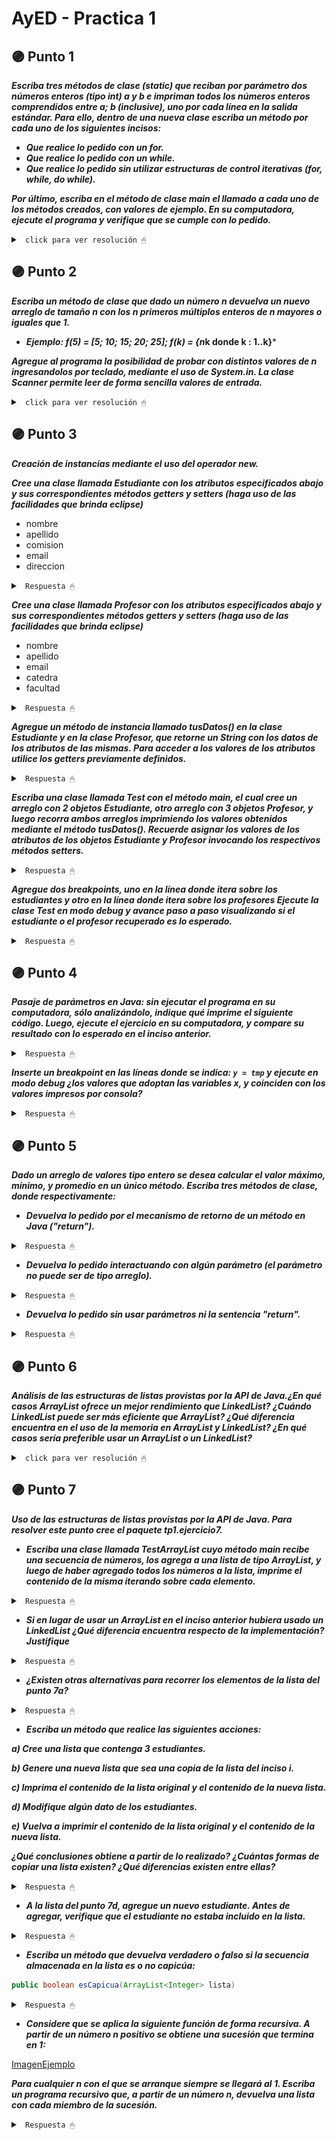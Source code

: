# AyED - Practica 1


## 🟣 Punto 1
***Escriba tres métodos de clase (static) que reciban por parámetro dos números enteros (tipo int) a y b e impriman todos los números enteros comprendidos entre a; b (inclusive), uno por cada línea en la salida estándar. Para ello, dentro de una nueva clase escriba un método por cada uno de los siguientes incisos:***

* ***Que realice lo pedido con un for.***
* ***Que realice lo pedido con un while.***
* ***Que realice lo pedido sin utilizar estructuras de control iterativas (for, while, do while).***
  
***Por último, escriba en el método de clase main el llamado a cada uno de los métodos creados, con valores de ejemplo. En su computadora, ejecute el programa y verifique que se cumple con lo pedido.***

<details><summary> <code> click para ver resolución 🖱 </code></summary><br>



~~~java
package tp1;

public class Numeros {
	
		public static void main(String[] args) {
			//Punto1
			ImprimirF(5, 9);
			ImprimirW(5, -9);
			Imprimir(10, 2);

		}
	
	//Imprimir con for
	public static void ImprimirF(int a,int b)
	{
		if (a > b) {
			int aux = a;
			a = b;
			b = aux;
		}
		for (int i=a;i<=b;i++)
			System.out.print(i+ " | ");
		System.out.print("\n");
	}
	
	//Imprimir con While
	public static void ImprimirW(int a,int b)
	{
		if (a > b) {
			int aux = a;
			a = b;
			b = aux;
		}
		while (a!=b+1) {
			System.out.print(a+ " | ");
			a++;
		}
		System.out.print("\n");
	}
	
	public static void Imprimir(int a, int b)
	{
		if (a > b) {
			int aux = a;
			a = b;
			b = aux;
		}
		if(a<b)
		{
			System.out.print(a+ " | ");
			a++;
			Imprimir(a,b);
		}
		else if(a==b) {
			System.out.print(a+ " | ");
			System.out.print("\n");
		}
	}
}

~~~
</details>



## 🟣 Punto 2
***Escriba un método de clase que dado un número n devuelva un nuevo arreglo de tamaño n con los n primeros múltiplos enteros de n mayores o iguales que 1.***

* ***Ejemplo: f(5) = [5; 10; 15; 20; 25]; f(k) = {n*k donde k : 1..k}***

***Agregue al programa la posibilidad de probar con distintos valores de n ingresandolos por teclado, mediante el uso de System.in. La clase Scanner permite leer de forma sencilla valores de entrada.***

<details><summary> <code> click para ver resolución 🖱 </code></summary><br>

~~~java
package tp1;
import java.util.Scanner;

public class Numeros {
	
		public static void main(String[] args) {
		
			//Punto2
			Scanner s = new Scanner(System.in) ;
	        	System.out.print("Ingrese un número: ");
	        	int n = s.nextInt();
			int [] arr = Multiplos(n);
			System.out.print("Arreglo: ");
			for (int i=0;i<n;i++)
				System.out.print(arr[i]+" ");
			s.close();

		}
	
	public static int [] Multiplos(int n) {
		int[] arr = new int[n];
		for (int i=1;i<=n;i++)
			arr[i-1]=n*i;
		return arr;
	}
}

~~~

</details>


## 🟣 Punto 3

***Creación de instancias mediante el uso del operador new.***

***Cree una clase llamada Estudiante con los atributos especificados abajo y sus correspondientes métodos getters y setters (haga uso de las facilidades que brinda eclipse)***
* nombre
* apellido
* comision
* email
* direccion

<details><summary> <code> Respuesta 🖱 </code></summary><br>

~~~java
package practica01;

public class Estudiante {

	//Atributos
	private String Nombre;
	private String Apellido;
	private String Comision;
	private String Email;
	private String Direccion;
	
	//Constructor
	public Estudiante() {
			
	}
		
	public Estudiante(String unNombre,String unApe,String unaCom,String unMail,String unaDir) {
		this.Nombre=unNombre;
		this.Apellido=unApe;
		this.Comision=unaCom;
		this.Email=unMail;
		this.Direccion=unaDir;
	}
	
	//Getters y Setters
	public String getNombre() {
		return Nombre;
	}
	public void setNombre(String nombre) {
		Nombre = nombre;
	}
	public String getApellido() {
		return Apellido;
	}
	public void setApellido(String apellido) {
		Apellido = apellido;
	}
	public String getComision() {
		return Comision;
	}
	public void setComision(String comision) {
		Comision = comision;
	}
	public String getEmail() {
		return Email;
	}
	public void setEmail(String email) {
		Email = email;
	}
	public String getDireccion() {
		return Direccion;
	}
	public void setDireccion(String direccion) {
		Direccion = direccion;
	}
}
~~~

</details>

***Cree una clase llamada Profesor con los atributos especificados abajo y sus correspondientes métodos getters y setters (haga uso de las facilidades que brinda eclipse)***
* nombre
* apellido
* email
* catedra
* facultad

<details><summary> <code> Respuesta 🖱 </code></summary><br>

~~~java
package practica01;

public class Profesor {
	
	//Atributos
	private String Nombre;
	private String Apellido;
	private String Email;
	private String Catedra;
	private String Facultad;
	
	//Constructor
	public Profesor() {
		
	}
	
	public Profesor(String unNombre,String unApe,String unMail,String unaCat,String unaFacu) {
		this.Nombre=unNombre;
		this.Apellido=unApe;
		this.Email=unMail;
		this.Catedra=unaCat;
		this.Facultad=unaFacu;
	}
	
	//Getters y Setters
	public String getNombre() {
		return Nombre;
	}
	public void setNombre(String nombre) {
		Nombre = nombre;
	}
	public String getApellido() {
		return Apellido;
	}
	public void setApellido(String apellido) {
		Apellido = apellido;
	}
	public String getEmail() {
		return Email;
	}
	public void setEmail(String email) {
		Email = email;
	}
	public String getCatedra() {
		return Catedra;
	}
	public void setCatedra(String catedra) {
		Catedra = catedra;
	}
	public String getFacultad() {
		return Facultad;
	}
	public void setFacultad(String facultad) {
		Facultad = facultad;
	}
}
~~~

</details>

***Agregue un método de instancia llamado tusDatos() en la clase Estudiante y en la clase Profesor, que retorne un String con los datos de los atributos de las mismas. Para acceder a los valores de los atributos utilice los getters previamente definidos.***

<details><summary> <code> Respuesta 🖱 </code></summary><br>

~~~java
//Clase Estudiante
public String tusDatos() {
        return "Estudiante: " + this.getNombre() + " "+ this.getApellido() + 
        		".\n     Comision: "+ this.getComision() +"\n     Email: "+
        		this.getEmail() + ".\n     Direccion: "+ this.getDireccion()+".";
    }

//Clase Profesor
public String tusDatos() {
        return "Profesor: " + this.getNombre() + " "+ this.getApellido() + "\n     Email: "+
        		this.getEmail() + ".\n     Catedra: "+ this.getCatedra() + 
        		".\n     Facultad: "+ this.getFacultad()+".";
    }
~~~

</details>

***Escriba una clase llamada Test con el método main, el cual cree un arreglo con 2 objetos Estudiante, otro arreglo con 3 objetos Profesor, y luego recorra ambos arreglos imprimiendo los valores obtenidos mediante el método tusDatos(). Recuerde asignar los valores de los atributos de los objetos Estudiante y Profesor invocando los respectivos métodos setters.***

<details><summary> <code> Respuesta 🖱 </code></summary><br>

~~~java
package practica01;

public class Test {

	public static void main(String[] args) {
		
		Profesor [] profesor = new Profesor[2];
		Estudiante [] estudiante = new Estudiante[3];
		
		estudiante[0] = new Estudiante("","","","","");
		estudiante[1] = new Estudiante("","","","","");
		estudiante[2] = new Estudiante("","","","","");
		
		estudiante[0].setApellido("Paez");
		estudiante[0].setNombre("David");
		estudiante[0].setComision("1A");
		estudiante[0].setEmail("david@alumno.com");
		estudiante[0].setDireccion("calle 5");
		
		estudiante[1].setApellido("Godoy");
		estudiante[1].setNombre("Bianka");
		estudiante[1].setComision("1B");
		estudiante[1].setEmail("bianka@alumno.com");
		estudiante[1].setDireccion("calle 8 y 20");
		
		estudiante[2].setApellido("Bento");
		estudiante[2].setNombre("Manuel");
		estudiante[2].setComision("1A");
		estudiante[2].setEmail("manuel@alumno.com");
		estudiante[2].setDireccion("calle 3");
		
		//profesor[0] = new Profesor("","","","","");
		//profesor[1] = new Profesor("","","","","");
		
		profesor[0].setApellido("Perez");
		profesor[0].setNombre("Juan");
		profesor[0].setEmail("perez@facultad.com");
		profesor[0].setCatedra("AyED");
		profesor[0].setFacultad("Informatica");
		
		profesor[1].setApellido("Gomez");
		profesor[1].setNombre("Maria");
		profesor[1].setEmail("gomez@facultad.com");
		profesor[1].setCatedra("AyED");
		profesor[1].setFacultad("Informatica");
		
        for(int i=0; i<3;i++){
            System.out.println(estudiante[i].tusDatos());
        }

        for(int i=0; i<2;i++){
            System.out.println(profesor[i].tusDatos());
        }
	}
}
~~~

</details>

***Agregue dos breakpoints, uno en la línea donde itera sobre los estudiantes y otro en la línea donde itera sobre los profesores Ejecute la clase Test en modo debug y avance paso a paso visualizando si el estudiante o el profesor recuperado es lo esperado.***

<details><summary> <code> Respuesta 🖱 </code></summary><br>
Al ingresar datos con los métodos setters hay un problema, pues cada uno de los valores de los atributos son null, para eso necesito antes utilizar un constructor ingresando datos desde ahí.
</details>

 ## 🟣 Punto 4 

***Pasaje de parámetros en Java: sin ejecutar el programa en su computadora, sólo analizándolo, indique qué imprime el siguiente código. Luego, ejecute el ejercicio en su computadora, y compare su resultado con lo esperado en el inciso anterior.***

<details><summary> <code> Respuesta 🖱 </code></summary><br>

~~~java
package practica01;

public class SwapValores {
    public static void swap1 (int x, int y) { //x=1,y=2
        if (x < y) {        //1<2
            int tmp = x ;   //tmp=1
            x = y ;         //x=2
            y = tmp;        //y=1
        }
    }

    public static void swap2 (Integer x, Integer y) {   //x=3,y=4
        if (x < y) {        //3<4
            int tmp = x ;   //tmp=3
            x = y ;         //x=4
            y = tmp;        //y=3
        }
    }

    public static void main(String[] args) {
        int a = 1, b = 2;
        Integer c = 3, d = 4;
        swap1(a, b);        //paso parámetros --> solo se puede por valor
        swap2(c, d);
        System.out.println("a=" + a + " b=" + b);   //a=1 b=2
        System.out.println("c=" + c + " d=" + d);   //c=3 d=4 
    }
}
~~~

En Java no existe el paso por referencia. El paso por valor es obligatorio.Lo que se almacena en una variable no primitiva no es el objeto en sí sino una dirección o identificador del objeto en el espacio dinámico de memoria. Cuando pasas por parámetros la variable, estás pasando una copia de dicha dirección.

La clase Integer (y también el resto de los wrappers de los tipos primitivos) no permiten que se pueda cambiar el valor que contienen. Por esta característica son clases inmutables.

</details>

***Inserte un breakpoint en las líneas donde se indica: <code>y = tmp</code> y ejecute en modo debug ¿los valores que adoptan las variables x, y coinciden con los valores impresos por consola?***

<details><summary> <code> Respuesta 🖱 </code></summary><br>

Al insertar un breakpoint en la linea <code>y = tmp</code> y ejecutar en modo debug notamos que los valores que adoptan las variables x, y no coinciden con los valores impresos por consola, esto es porque la clase Integer es inmutable (no permite que se pueda cambiar el valor que contiene).

![ImagenDebug](/AyEDproject/src/recursos/imagen01.png)

</details>


## 🟣 Punto 5

***Dado un arreglo de valores tipo entero se desea calcular el valor máximo, mínimo, y promedio en un único método. Escriba tres métodos de clase, donde respectivamente:***

* ***Devuelva lo pedido por el mecanismo de retorno de un método en Java ("return").***

<details><summary> <code> Respuesta 🖱 </code></summary><br>

Lo que hago es un método que retorne un arreglo de double con el maximo, el minimo y el promedio. Otra forma podría ser también retornar un String, pero si necesito usar los datos para algo estos estarían dentro del String, entonces no está tan buena esa idea.

El punto **a)** se encuentra en el archivo [Enteros.java](/AyEDproject/src/practica01/Enteros.java).

~~~java
public static double[] Metodo1(int[] arreglo) {
    double[] aux = new double[3];
    aux[0] = -10000; // maximo
    aux[1] = 10000; // minimo
    aux[2] = 0; // prom
    for (int i = 0; i < arreglo.length; i++) {
        if (arreglo[i] > aux[0]) {
            aux[0] = arreglo[i];
        }
        if (arreglo[i] < aux[1]) {
            aux[1] = arreglo[i];
        }
        aux[2] += arreglo[i];
    }
    aux[2] = aux[2] / arreglo.length;
    return aux;
}
~~~

</details>

* ***Devuelva lo pedido interactuando con algún parámetro (el parámetro no puede ser de
tipo arreglo).***

<details><summary> <code> Respuesta 🖱 </code></summary><br>

Usamos como parámetro un objeto con tres variables de instacia: max, min y prom.

El punto **b)** se encuentra en el archivo [Enteros.java](/AyEDproject/src/practica01/Enteros.java) y [ObjB.java](/AyEDproject/src/practica01/ObjB.java).

~~~java
public static void Metodo2(ObjB ob, int []arreglo){
    ob.setMax(-1);
    ob.setMin(9999);
    ob.setProm(0);

    for (int i = 0; i < arreglo.length; i++) {
        if (arreglo[i] > ob.getMax()) {
            ob.setMax(arreglo[i]);
        }
        if (arreglo[i] < ob.getMin()) {
            ob.setMin(arreglo[i]);
        }
        ob.setProm(ob.getProm() + arreglo[i]);
    }
    ob.setProm(ob.getProm() / arreglo.length);
}
~~~

</details>

* ***Devuelva lo pedido sin usar parámetros ni la sentencia "return".***

<details><summary> <code> Respuesta 🖱 </code></summary><br>

</details>

## 🟣 Punto 6

***Análisis de las estructuras de listas provistas por la API de Java.¿En qué casos ArrayList ofrece un mejor rendimiento que LinkedList? ¿Cuándo LinkedList puede ser más eficiente que ArrayList? ¿Qué diferencia encuentra en el uso de la memoria en ArrayList y LinkedList? ¿En qué casos sería preferible usar un ArrayList o un LinkedList?***

<details><summary> <code> click para ver resolución 🖱 </code></summary><br>

Internamente, ArrayList se implementa como una matriz ordinaria. Es por eso que insertar un elemento en medio requiere generar un espacio en el arreglo y luego colocar el nuevo elemento en la ranura libre. Obtener y configurar elementos (get, set) es rápido , ya que estas operaciones simplemente abordan el elemento de matriz relevante.

LinkedList tiene una estructura interna diferente. Se implementa como una lista con elementos interconectados: un conjunto de elementos distintos, cada uno de los cuales almacena referencias a los elementos siguientes y anteriores en la lista. Para insertar un elemento en el medio de dicha lista, solo necesita cambiar las referencias de sus futuros vecinos. Sin embargo, para obtener un elemento debe pasar por todos los anteriores. En otras palabras, las operaciones de obtención y configuración serán lentas.

Si hay que insertar (o eliminar) elementos con frecuencia en medio de la colección, es mejor usar LinkedList. En todos los demás casos, ArrayList funciona mejor.

</details>

## 🟣 Punto 7

***Uso de las estructuras de listas provistas por la API de Java. Para resolver este punto cree el paquete tp1.ejercicio7.***

* ***Escriba una clase llamada TestArrayList cuyo método main recibe una secuencia de números, los agrega a una lista de tipo ArrayList, y luego de haber agregado todos los números a la lista, imprime el contenido de la misma iterando sobre cada elemento.***

<details><summary> <code> Respuesta 🖱 </code></summary><br>

~~~java
package practica01.ejercicio7;

import java.util.ArrayList;
import java.util.Scanner;

public class TestArrayList {
    public static void main(String[] args) {
        Scanner s = new Scanner(System.in) ;
	    System.out.print("Ingrese un número: ");
	    int n = s.nextInt();
        ArrayList<Integer> lista = new ArrayList<>();
        while (n!=0){
            lista.add(n);
            System.out.print("Ingrese otro, para cortar ingrese 0: ");
            n = s.nextInt();
        }
        System.out.println("ArrayList: " + lista);
		s.close();
    }
}
~~~

</details>

* ***Si en lugar de usar un ArrayList en el inciso anterior hubiera usado un LinkedList ¿Qué diferencia encuentra respecto de la implementación? Justifique***

<details><summary> <code> Respuesta 🖱 </code></summary><br>

No hay mucha diferencia respecto a la implementación, sólo que debo importar **java.util.LinkedList** puesto que trabajo con un LinkedList, y además creo una LinkedList en lugar de una ArrayList. El resto es igual.

~~~java
package practica01.ejercicio7;

import java.util.LinkedList;    // <-- Importo java.util.LinkedList en lugar de java.util.ArrayList
import java.util.Scanner; 

public class TextLinkedList {
    public static void main(String[] args) {
        Scanner s = new Scanner(System.in) ;
	    System.out.print("Ingrese un número: ");
	    int n = s.nextInt();
        LinkedList<Integer> lista = new LinkedList<>(); // <-- Creo un arreglo LinkedList
        while (n!=0){
            lista.add(n);
            System.out.print("Ingrese otro, para cortar ingrese 0: ");
            n = s.nextInt();
        }
        System.out.println("LinkedList: " + lista);
        s.close();
    }
}
~~~

</details>

* ***¿Existen otras alternativas para recorrer los elementos de la lista del punto 7a?***

<details><summary> <code> Respuesta 🖱 </code></summary><br>

Si, puedo por ejemplo usar un for, que recorra la lista desde 0 hasta su ultimo elemento (consigo la dimensión del ArrayList con **lista.size()**) e imprima cada elemento de la misma.

~~~java
//punto c)
for(int i=0;i<lista.size();i++){
    System.out.print(lista.get(i)+" ");
}
~~~

</details>

* ***Escriba un método que realice las siguientes acciones:***

***a) Cree una lista que contenga 3 estudiantes.***

***b) Genere una nueva lista que sea una copia de la lista del inciso i.***

***c) Imprima el contenido de la lista original y el contenido de la nueva lista.***

***d) Modifique algún dato de los estudiantes.***

***e) Vuelva a imprimir el contenido de la lista original y el contenido de la nueva lista.***

***¿Qué conclusiones obtiene a partir de lo realizado? ¿Cuántas formas de copiar una lista existen? ¿Qué diferencias existen entre ellas?***

<details><summary> <code> Respuesta 🖱 </code></summary><br>

~~~java
//En Main
ArrayList<String> listaE = crearLista();
ArrayList<String> listaEb = new ArrayList<>(listaE);
System.out.println("Lista1: " + listaE);
System.out.println("Lista2: " + listaEb);
listaE.set(1,"Sofia Martins");
listaEb.set(0,"Marina Jensen");
System.out.println("Lista1: " + listaE);
System.out.println("Lista2: " + listaEb);

//Crear un ArrayList de 3 estudiantes
public static ArrayList<String> crearLista(){
    ArrayList<String> lista = new ArrayList<>();
    lista.add("Juan Perez");
    lista.add("Maria Rodriguez");
    lista.add("Sebastian Paez");
    return lista;
}
~~~

Si para crear la lista copia hago <code>ArrayList</String/> listaEb = new ArrayList<>(listaE);</code>, voy a crear una nueva lista y los cambios que realize en una no se veran reflejados en la otra. Ahora si hago <code>ArrayList</String/> listaEb = listaE;</code> en ese caso ambas listas son un mismo objetos y los cambios que hago en una se reflejan en la otra. También se puede usar el método .clone para clonar listas pero no es muy recomendado.

</details>

* ***A la lista del punto 7d, agregue un nuevo estudiante. Antes de agregar, verifique que el estudiante no estaba incluido en la lista.***

<details><summary> <code> Respuesta 🖱 </code></summary><br>

~~~java
String aux = "Florencia Moreno";
if (!listaE.contains(aux)){
    listaE.add(aux);
}
System.out.println("Lista1: " + listaE);
~~~

</details>

* ***Escriba un método que devuelva verdadero o falso si la secuencia almacenada en la lista es o no capicúa:***

~~~java
public boolean esCapicua(ArrayList<Integer> lista)
~~~

<details><summary> <code> Respuesta 🖱 </code></summary><br>

~~~java
//Main
System.out.println("Es capicua: " + esCapicua(lista));

// Metodo Capicúa
public static boolean esCapicua(ArrayList<Integer> l) {
    boolean aux = true;
    int n = 0;
    while (n < l.size() - n - 1 && aux) {
        if (l.get(n) == l.get(l.size() - n - 1)) {
            n++;
        } else {
            aux = false;
        }
    }
    return aux;
}
~~~

</details>

* ***Considere que se aplica la siguiente función de forma recursiva. A partir de un número n positivo se obtiene una sucesión que termina en 1:***

[ImagenEjemplo](/AyEDproject/src/recursos/imagen02.png)

***Para cualquier n con el que se arranque siempre se llegará al 1. Escriba un programa recursivo que, a partir de un número n, devuelva una lista con cada miembro de la sucesión.***

<details><summary> <code> Respuesta 🖱 </code></summary><br>

~~~java

~~~

</details>

